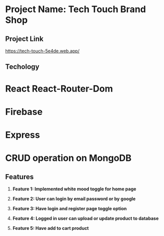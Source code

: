 # Project Name: Tech Touch Brand Shop

## Project Link

https://tech-touch-5e4de.web.app/

## Techology

# React React-Router-Dom 
# Firebase
# Express
# CRUD operation on MongoDB 

## Features

1. **Feature 1: Implemented white mood toggle for home page**

2. **Feature 2: User can login by email password or by google**

3. **Feature 3: Have login and register page toggle option**

4. **Feature 4: Logged in user can upload or update product to database**

5. **Feature 5: Have add to cart product**

